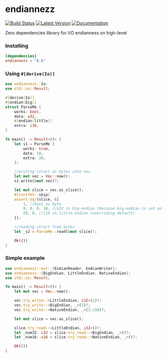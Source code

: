 endiannezz
==========
[![Build Status](https://github.com/Frago9876543210/endiannezz/workflows/CI/badge.svg)](https://github.com/Frago9876543210/endiannezz/actions)
[![Latest Version](https://img.shields.io/crates/v/endiannezz.svg)](https://crates.io/crates/endiannezz)
[![Documentation](https://docs.rs/endiannezz/badge.svg)](https://docs.rs/endiannezz/)

Zero dependencies library for I/O endianness on high-level

### Installing
```toml
[dependencies]
endiannezz = "0.6"
```
### Using `#[derive(Io)]`
```rust
use endiannezz::Io;
use std::io::Result;

#[derive(Io)]
#[endian(big)]
struct ParseMe {
    works: bool,
    data: u32,
    #[endian(little)]
    extra: i16,
}

fn main() -> Result<()> {
    let s1 = ParseMe {
        works: true,
        data: 10,
        extra: 20,
    };

    //writing struct as bytes into vec
    let mut vec = Vec::new();
    s1.write(&mut vec)?;

    let mut slice = vec.as_slice();
    #[rustfmt::skip]
    assert_eq!(slice, &[
        1, //bool as byte
        0, 0, 0, 10, //u32 in big-endian (because big-endian is set on top place struct as default)
        20, 0, //i16 in little-endian (overriding default)
    ]);

    //reading struct from bytes
    let _s2 = ParseMe::read(&mut slice)?;

    Ok(())
}
```

### Simple example
```rust
use endiannezz::ext::{EndianReader, EndianWriter};
use endiannezz::{BigEndian, LittleEndian, NativeEndian};
use std::io::Result;

fn main() -> Result<()> {
    let mut vec = Vec::new();

    vec.try_write::<LittleEndian, i32>(1)?;
    vec.try_write::<BigEndian, _>(2)?;
    vec.try_write::<NativeEndian, _>(3_u16)?;

    let mut slice = vec.as_slice();

    slice.try_read::<LittleEndian, i32>()?;
    let _num32: i32 = slice.try_read::<BigEndian, _>()?;
    let _num16: u16 = slice.try_read::<NativeEndian, _>()?;

    Ok(())
}
```
